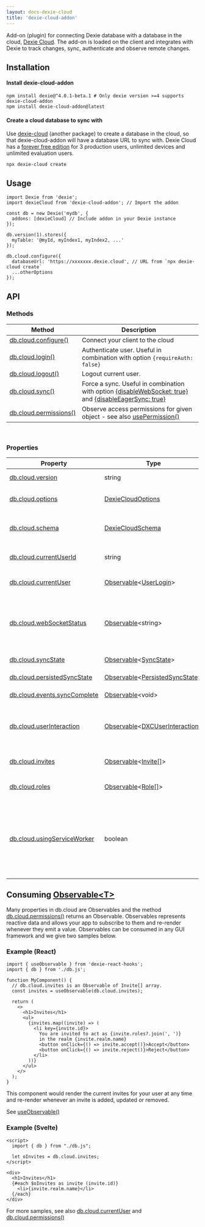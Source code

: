 ```yaml
---
layout: docs-dexie-cloud
title: 'dexie-cloud-addon'
---
```


Add-on (plugin) for connecting Dexie database with a database in the cloud, [Dexie Cloud](/cloud/). The add-on is loaded on the client and integrates with Dexie to track changes, sync, authenticate and observe remote changes.

## Installation

#### Install dexie-cloud-addon

```
npm install dexie@^4.0.1-beta.1 # Only dexie version >=4 supports dexie-cloud-addon
npm install dexie-cloud-addon@latest
```

#### Create a cloud database to sync with

Use [dexie-cloud](/cloud/docs/cli) (another package) to create a database in the cloud, so that dexie-cloud-addon will have a database URL to sync with. Dexie Cloud has a [forever free edition](/cloud/pricing#free) for 3 production users, unlimited devices and unlimited evaluation users.

```
npx dexie-cloud create
```

## Usage

```tsx
import Dexie from 'dexie';
import dexieCloud from 'dexie-cloud-addon'; // Import the addon

const db = new Dexie('mydb', {
  addons: [dexieCloud] // Include addon in your Dexie instance
});

db.version(1).stores({
  myTable: '@myId, myIndex1, myIndex2, ...'
});

db.cloud.configure({
  databaseUrl: 'https://xxxxxxx.dexie.cloud', // URL from `npx dexie-cloud create`
  ...otherOptions
});
```

## API

### Methods

| Method                                             | Description                                                                                                                                                                                 |
| -------------------------------------------------- | ------------------------------------------------------------------------------------------------------------------------------------------------------------------------------------------- |
| [db.cloud.configure()](<db.cloud.configure()>)     | Connect your client to the cloud                                                                                                                                                            |
| [db.cloud.login()](<db.cloud.login()>)             | Authenticate user. Useful in combination with option `{requireAuth: false}`                                                                                                                 |
| [db.cloud.logout()](<db.cloud.logout()>)           | Logout current user.                                                                                                                                                                        |
| [db.cloud.sync()](<db.cloud.sync()>)               | Force a sync. Useful in combination with option [{disableWebSocket: true}](<db.cloud.configure()#disablewebsocket>) and [{disableEagerSync: true}](<db.cloud.configure()#disableeagersync>) |
| [db.cloud.permissions()](<db.cloud.permissions()>) | Observe access permissions for given object - see also [usePermission()](</docs/dexie-react-hooks/usePermissions()>)                                                                        |

<br>

### Properties

| Property                                                     | Type                                                                                                                                                                                                                 | Description                                                                                                                                                               |
| ------------------------------------------------------------ | -------------------------------------------------------------------------------------------------------------------------------------------------------------------------------------------------------------------- | ------------------------------------------------------------------------------------------------------------------------------------------------------------------------- |
| [db.cloud.version](db.cloud.version)                         | string                                                                                                                                                                                                               | Version of dexie-cloud-addon                                                                                                                                              |
| [db.cloud.options](db.cloud.options)                         | [DexieCloudOptions](DexieCloudOptions)                                                                                                                                                                               | Options configured using [db.cloud.configure()](<db.cloud.configure()>)                                                                                                   |
| [db.cloud.schema](db.cloud.schema)                           | [DexieCloudSchema](DexieCloudSchema)                                                                                                                                                                                 | Dexie-Cloud specific schema (complementary to dexie schema)                                                                                                               |
| [db.cloud.currentUserId](db.cloud.currentUserId)             | string                                                                                                                                                                                                               | UserID of the currently logged in user                                                                                                                                    |
| [db.cloud.currentUser](db.cloud.currentUser)                 | [Observable](https://rxjs.dev/guide/observable)&lt;[UserLogin](UserLogin)&gt;                                                                                                                                        | Observable of currently logged in user.                                                                                                                                   |
| [db.cloud.webSocketStatus](db.cloud.webSocketStatus)         | [Observable](https://rxjs.dev/guide/observable)&lt;string&gt;                                                                                                                                                        | Observable of websocket status: "not-started", "connecting", "connected", "disconnected" or "error"                                                                       |
| [db.cloud.syncState](db.cloud.syncState)                     | [Observable](https://rxjs.dev/guide/observable)&lt;[SyncState](SyncState)&gt;                                                                                                                                        | Observable of sync state                                                                                                                                                  |
| [db.cloud.persistedSyncState](db.cloud.persistedSyncState)   | [Observable](https://rxjs.dev/guide/observable)&lt;[PersistedSyncState](PersistedSyncState)&gt;                                                                                                                      | Observable of persisted sync state                                                                                                                                        |
| [db.cloud.events.syncComplete](db.cloud.events.syncComplete) | [Observable](https://rxjs.dev/guide/observable)&lt;void&gt;                                                                                                                                                          | Observable of persisted sync state                                                                                                                                        |
| [db.cloud.userInteraction](db.cloud.userInteraction)         | [Observable](https://rxjs.dev/guide/observable)&lt;[DXCUserInteraction](https://github.com/dfahlander/Dexie.js/blob/194abe82b6dc5c073652e5e86a1eed4d984a05a0/addons/dexie-cloud/src/types/DXCUserInteraction.ts)&gt; | Observable of login GUI. Use in combination with option `{customLoginGui: true}`                                                                                          |
| [db.cloud.invites](db.cloud.invites)                         | [Observable](https://rxjs.dev/guide/observable)&lt;[Invite[]](Invite)&gt;                                                                                                                                            | Observable of invites from other users to their realms                                                                                                                    |
| [db.cloud.roles](db.cloud.roles)                             | [Observable](https://rxjs.dev/guide/observable)&lt;[Role[]](Role)&gt;                                                                                                                                                | Observable of global roles in your database                                                                                                                               |
| [db.cloud.usingServiceWorker](db.cloud.usingServiceWorker)   | boolean                                                                                                                                                                                                              | Whether service worker is used or not. Depends on a combination of config options and whether a service worker that imports dexie-cloud's service worker module was found |

## Consuming [Observable&lt;T&gt;](https://rxjs.dev/guide/observable)

Many properties in db.cloud are Observables and the method [db.cloud.permissions()](<db.cloud.permissions()>) returns an Observable.
Observables represents reactive data and allows your app to subscribe to them and re-render whenever they emit a value.
Observables can be consumed in any GUI framework and we give two samples below.

### Example (React)

```tsx
import { useObservable } from 'dexie-react-hooks';
import { db } from './db.js';

function MyComponent() {
  // db.cloud.invites is an Observable of Invite[] array.
  const invites = useObservable(db.cloud.invites);

  return (
    <>
      <h1>Invites</h1>
      <ul>
        {invites.map((invite) => (
          <li key={invite.id}>
            You are invited to act as {invite.roles?.join(', ')}
            in the realm {invite.realm.name}
            <button onClick={() => invite.accept()}>Accept</button>
            <button onClick={() => invite.reject()}>Reject</button>
          </li>
        ))}
      </ul>
    </>
  );
}
```

This component would render the current invites for your user at any time and re-render whenever an invite is added, updated or removed.

See [useObservable()](</docs/dexie-react-hooks/useObservable()>)

### Example (Svelte)

```svelte
<script>
  import { db } from "./db.js";

  let oInvites = db.cloud.invites;
</script>

<div>
  <h1>Invites</h1>
  {#each $oInvites as invite (invite.id)}
    <li>{invite.realm.name}</li>
  {/each}
</div>
```

For more samples, see also [db.cloud.currentUser](db.cloud.currentUser) and [db.cloud.permissions()](<db.cloud.permissions()>)
